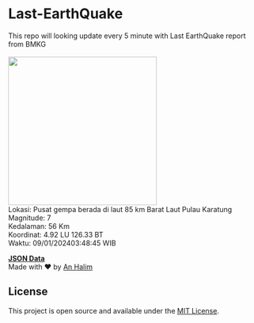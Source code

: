 # Last-EarthQuake
This repo will looking update every 5 minute with Last EarthQuake report from BMKG
<br>
<br>
<img src="https://static.bmkg.go.id/20240109034845.mmi.jpg" width="300"/>
<br>
Lokasi: Pusat gempa berada di laut 85 km Barat Laut Pulau Karatung <br>
Magnitude: 7 <br>
Kedalaman: 56 Km <br>
Koordinat: 4.92 LU 126.33 BT <br>
Waktu: 09/01/202403:48:45 WIB <br>

<a href="./data/data.json">**JSON Data**</a>
<br>
Made with ❤️ by <a href="https://github.com/an-halim">An Halim</a>
## License

This project is open source and available under the [MIT License](LICENSE).
